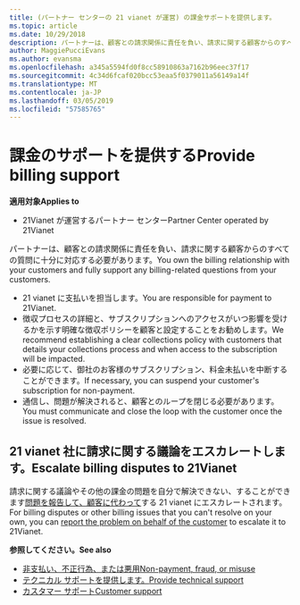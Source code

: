 ```yaml
---
title: (パートナー センターの 21 vianet が運営) の課金サポートを提供します。
ms.topic: article
ms.date: 10/29/2018
description: パートナーは、顧客との請求関係に責任を負い、請求に関する顧客からのすべての質問に十分に対応する必要があります。
author: MaggiePucciEvans
ms.author: evansma
ms.openlocfilehash: a345a5594fd0f8cc58910863a7162b96eec37f17
ms.sourcegitcommit: 4c34d6fcaf020bcc53eaa5f0379011a56149a14f
ms.translationtype: MT
ms.contentlocale: ja-JP
ms.lasthandoff: 03/05/2019
ms.locfileid: "57585765"
---
```

# <a name="provide-billing-support"></a><span data-ttu-id="48ce1-103">課金のサポートを提供する</span><span class="sxs-lookup"><span data-stu-id="48ce1-103">Provide billing support</span></span>

<span data-ttu-id="48ce1-104">**適用対象**</span><span class="sxs-lookup"><span data-stu-id="48ce1-104">**Applies to**</span></span>

-   <span data-ttu-id="48ce1-105">21Vianet が運営するパートナー センター</span><span class="sxs-lookup"><span data-stu-id="48ce1-105">Partner Center operated by 21Vianet</span></span>

<span data-ttu-id="48ce1-106">パートナーは、顧客との請求関係に責任を負い、請求に関する顧客からのすべての質問に十分に対応する必要があります。</span><span class="sxs-lookup"><span data-stu-id="48ce1-106">You own the billing relationship with your customers and fully support any billing-related questions from your customers.</span></span>

-   <span data-ttu-id="48ce1-107">21 vianet に支払いを担当します。</span><span class="sxs-lookup"><span data-stu-id="48ce1-107">You are responsible for payment to 21Vianet.</span></span>
-   <span data-ttu-id="48ce1-108">徴収プロセスの詳細と、サブスクリプションへのアクセスがいつ影響を受けるかを示す明確な徴収ポリシーを顧客と設定することをお勧めします。</span><span class="sxs-lookup"><span data-stu-id="48ce1-108">We recommend establishing a clear collections policy with customers that details your collections process and when access to the subscription will be impacted.</span></span>
-   <span data-ttu-id="48ce1-109">必要に応じて、御社のお客様のサブスクリプション、料金未払いを中断することができます。</span><span class="sxs-lookup"><span data-stu-id="48ce1-109">If necessary, you can suspend your customer's subscription for non-payment.</span></span>
-   <span data-ttu-id="48ce1-110">通信し、問題が解決されると、顧客とのループを閉じる必要があります。</span><span class="sxs-lookup"><span data-stu-id="48ce1-110">You must communicate and close the loop with the customer once the issue is resolved.</span></span>

## <a href="" id="billingdisputes"></a><span data-ttu-id="48ce1-111">21 vianet 社に請求に関する議論をエスカレートします。</span><span class="sxs-lookup"><span data-stu-id="48ce1-111">Escalate billing disputes to 21Vianet</span></span>

<span data-ttu-id="48ce1-112">請求に関する議論やその他の課金の問題を自分で解決できない、することができます[問題を報告して、顧客に代わって](report-problems-on-behalf-of-a-customer.md)する 21 vianet にエスカレートされます。</span><span class="sxs-lookup"><span data-stu-id="48ce1-112">For billing disputes or other billing issues that you can't resolve on your own, you can [report the problem on behalf of the customer](report-problems-on-behalf-of-a-customer.md) to escalate it to 21Vianet.</span></span>

<span data-ttu-id="48ce1-113">**参照してください。**</span><span class="sxs-lookup"><span data-stu-id="48ce1-113">**See also**</span></span>

-   [<span data-ttu-id="48ce1-114">非支払い、不正行為、または悪用</span><span class="sxs-lookup"><span data-stu-id="48ce1-114">Non-payment, fraud, or misuse</span></span>](non-payment-fraud-or-misuse.md)
-   [<span data-ttu-id="48ce1-115">テクニカル サポートを提供します。</span><span class="sxs-lookup"><span data-stu-id="48ce1-115">Provide technical support</span></span>](provide-technical-support.md)
-   [<span data-ttu-id="48ce1-116">カスタマー サポート</span><span class="sxs-lookup"><span data-stu-id="48ce1-116">Customer support</span></span>](customer-support.md)

